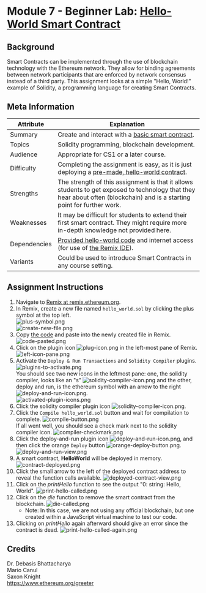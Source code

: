 # Module 7 - Beginner Lab: [Hello-World Smart Contract][hello-world]

## Background
Smart Contracts can be implemented through the use of blockchain technology with the Ethereum network. They allow for binding agreements between network participants that are enforced by network consensus instead of a third party. This assignment looks at a simple "Hello, World!" example of Solidity, a programming language for creating Smart Contracts.

## Meta Information
| Attribute | Explanation |
| - | - |
| Summary | Create and interact with a [basic smart contract][hello-world]. |
| Topics | Solidity programming, blockchain development. |
| Audience | Appropriate for CS1 or a later course. |
| Difficulty | Completing the assignment is easy, as it is just deploying a [pre-made, hello-world contract][hello-world]. |
| Strengths | The strength of this assignment is that it allows students to get exposed to technology that they hear about often (blockchain) and is a starting point for further work. |
| Weaknesses | It may be difficult for students to extend their first smart contract. They might require more in-depth knowledge not provided here. |
| Dependencies | [Provided hello-world code][hello-world] and internet access (for use of [the Remix IDE][Remix]). |
| Variants | Could be used to introduce Smart Contracts in any course setting. |

## Assignment Instructions
1. Navigate to [Remix at remix.ethereum.org][Remix].
2. In Remix, create a new file named `hello_world.sol` by clicking the plus symbol at the top left.  
    ![plus-symbol.png](screenshots/plus-symbol.png)  
    ![create-new-file.png](screenshots/create-new-file.png)  
3. Copy [the code][hello-world] and paste into the newly created file in Remix.
    ![code-pasted.png](screenshots/code-pasted.png)  
4. Click on the plugin icon ![plug-icon.png](screenshots/plug-icon.png) in the left-most pane of Remix.  
    ![left-icon-pane.png](screenshots/left-icon-pane.png)  
5. Activate the `Deploy & Run Transactions` and `Solidity Compiler` plugins.
    ![plugins-to-activate.png](screenshots/plugins-to-activate.png)  
    You should see two new icons in the leftmost pane: one, the solidity compiler, looks like an "s" ![solidity-compiler-icon.png](screenshots/solidity-compiler-icon.png) and the other, deploy and run, is the ethereum symbol with an arrow to the right ![deploy-and-run-icon.png](screenshots/deploy-and-run-icon.png).  
    ![activated-plugin-icons.png](screenshots/activated-plugin-icons.png)  
6. Click the solidity compiler plugin icon ![solidity-compiler-icon.png](screenshots/solidity-compiler-icon.png).
7. Click the `Compile hello_world.sol` button and wait for compilation to complete.
    ![compile-button.png](screenshots/compile-button.png)  
    If all went well, you should see a check mark next to the solidity compiler icon.
    ![compiler-checkmark.png](screenshots/compiler-checkmark.png)  
8. Click the deploy-and-run plugin icon ![deploy-and-run-icon.png](screenshots/deploy-and-run-icon.png), and then click the orange `Deploy` button ![orange-deploy-button.png](screenshots/orange-deploy-button.png).
    ![deploy-and-run-view.png](screenshots/deploy-and-run-view.png)  
9. A smart contract, **HelloWorld** will be deployed in memory.
    ![contract-deployed.png](screenshots/contract-deployed.png)
10. Click the small arrow to the left of the deployed contract address to reveal the function calls available.
    ![deployed-contract-view.png](screenshots/deployed-contract-view.png)  
11. Click on the _printHello_ function to see the output "0: string: Hello, World".
    ![print-hello-called.png](screenshots/print-hello-called.png)  
12. Click on the _die_ function to remove the smart contract from the blockchain.
    ![die-called.png](screenshots/die-called.png)  
    * Note: In this case, we are not using any official blockchain, but one created within a JavaScript virtual machine to test our code.
13. Clicking on _printHello_ again afterward should give an error since the contract is dead.
    ![print-hello-called-again.png](screenshots/print-hello-called-again.png)

## Credits
Dr. Debasis Bhattacharya  
Mario Canul  
Saxon Knight  
https://www.ethereum.org/greeter  

[Remix]: https://remix.ethereum.org
[hello-world]: https://github.com/UHMC/module-7-lab-beginner/blob/master/hello-world.sol
